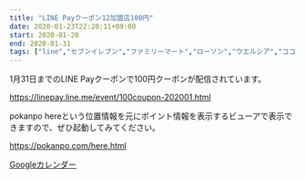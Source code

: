 ```yaml
---
title: "LINE Payクーポン12加盟店100円"
date: 2020-01-23T22:20:11+09:00
start: 2020-01-20
end: 2020-01-31
tags: ["line","セブンイレブン","ファミリーマート","ローソン","ウエルシア","ココカラファイン","サンドラッグ","ツルハ","トモズ","マツモトキヨシ"]
---
```


1月31日までのLINE Payクーポンで100円クーポンが配信されています。

https://linepay.line.me/event/100coupon-202001.html

pokanpo hereという位置情報を元にポイント情報を表示するビューアで表示できますので、ぜひ起動してみてください。

https://pokanpo.com/here.html

[Googleカレンダー](http://www.google.com/calendar/event?action=TEMPLATE&text=LINE%20Pay%E3%82%AF%E3%83%BC%E3%83%9D%E3%83%B312%E5%8A%A0%E7%9B%9F%E5%BA%97100%E5%86%86&dates=20200120/20200131&details=http://pokanpo.skr.jp/posts/20200131_line/)
